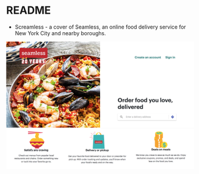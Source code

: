 # README

* Screamless - a cover of Seamless, an online food delivery service for New York City and nearby boroughs.

![splash](/app/assets/images/splashpage1.png "Splash Page")
![splash2](/app/assets/images/splashpage2.png?raw=true "Splash Page2")


